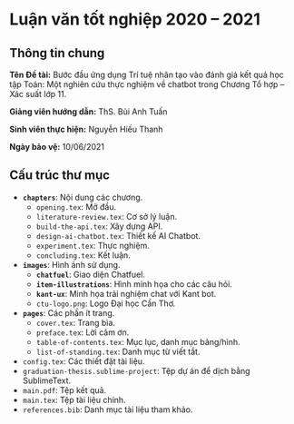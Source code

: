 # Luận văn tốt nghiệp 2020 – 2021

## Thông tin chung

**Tên Đề tài:** Bước đầu ứng dụng Trí tuệ nhân tạo vào đánh giá kết quả học tập Toán: Một nghiên cứu thực nghiệm về chatbot trong Chương Tổ hợp – Xác suất lớp 11.

**Giảng viên hướng dẫn:** ThS. Bùi Anh Tuấn

**Sinh viên thực hiện:** Nguyễn Hiếu Thanh

**Ngày bảo vệ:** 10/06/2021

## Cấu trúc thư mục

- **`chapters`**: Nội dung các chương.
  - `opening.tex`: Mở đầu.
  - `literature-review.tex`: Cơ sở lý luận.
  - `build-the-api.tex`: Xây dựng API.
  - `design-ai-chatbot.tex`: Thiết kế AI Chatbot.
  - `experiment.tex`: Thực nghiệm.
  - `concluding.tex`: Kết luận.
- **`images`**: Hình ảnh sử dụng.
  - **`chatfuel`**: Giao diện Chatfuel.
  - **`item-illustrations`**: Hình minh họa cho các câu hỏi.
  - **`kant-ux`**: Minh họa trải nghiệm chat với Kant bot.
  - `ctu-logo.png`: Logo Đại học Cần Thơ.
- **`pages`**: Các phần ít trang.
  - `cover.tex`: Trang bìa.
  - `preface.tex`: Lời cảm ơn.
  - `table-of-contents.tex`: Mục lục, danh mục bảng/hình.
  - `list-of-standing.tex`: Danh mục từ viết tắt.
- `config.tex`: Các thiết đặt tài liệu.
- `graduation-thesis.sublime-project`: Tệp dự án để dịch bằng SublimeText.
- `main.pdf`: Tệp kết quả.
- `main.tex`: Tệp tài liệu chính.
- `references.bib`: Danh mục tài liệu tham khảo.
